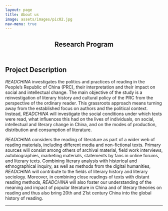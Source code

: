 ```yaml
---
layout: page
title: About us
image: assets/images/pic02.jpg
nav-menu: true
---
```


<!-- Main -->
<div id="main" class="alt">

<!-- One -->
<section id="one">
	<div class="inner">
		<header class="major">
			<h1>Research Program</h1>
		</header>

<!-- Content -->
<h2 id="content">Project Description</h2>
<p><i>READCHINA</i> investigates the politics and practices of reading in the People’s Republic of China (PRC), their interpretation and their impact on social and intellectual change. The main objective of the study is a reinvestigation of literary history and cultural policy of the PRC from the perspective of the ordinary reader. This grassroots approach means turning away from the established focus on authors and the political context. Instead, <i>READCHINA</i> will investigate the social conditions under which texts were read, what influences this had on the lives of individuals, on social, intellectual and literary change in China, and on the modes of production, distribution and consumption of literature.</p>
<p><i>READCHINA</i> considers the reading of literature as part of a wider web of reading materials, including different media and non-fictional texts. Primary sources will consist among others of archival material, field work interviews, autobiographies, marketing materials, statements by fans in online forums, and literary texts. Combining literary analysis with historical and ethnographical inquiry, as well as methods from the digital humanities, <i>READCHINA</i> will contribute to the fields of literary history and literary sociology. Moreover, in combining close readings of texts with distant reading methods, <i>READCHINA</i> will also foster our understanding of the meaning and impact of popular literature in China and of literary theories on reading and thus also bring 20th and 21st century China into the global history of reading.</p>

<hr class="major" />

</div>
</section>

</div>
